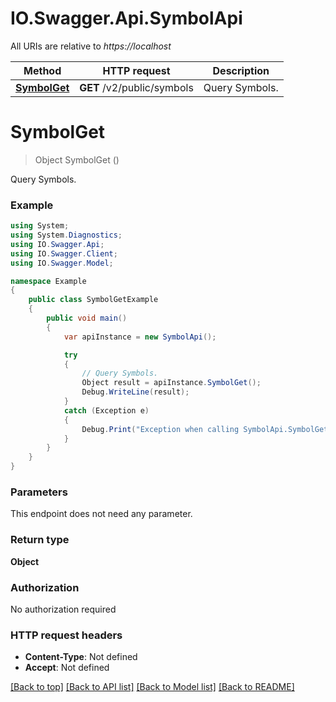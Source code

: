 # IO.Swagger.Api.SymbolApi

All URIs are relative to *https://localhost*

Method | HTTP request | Description
------------- | ------------- | -------------
[**SymbolGet**](SymbolApi.md#symbolget) | **GET** /v2/public/symbols | Query Symbols.


<a name="symbolget"></a>
# **SymbolGet**
> Object SymbolGet ()

Query Symbols.

### Example
```csharp
using System;
using System.Diagnostics;
using IO.Swagger.Api;
using IO.Swagger.Client;
using IO.Swagger.Model;

namespace Example
{
    public class SymbolGetExample
    {
        public void main()
        {
            var apiInstance = new SymbolApi();

            try
            {
                // Query Symbols.
                Object result = apiInstance.SymbolGet();
                Debug.WriteLine(result);
            }
            catch (Exception e)
            {
                Debug.Print("Exception when calling SymbolApi.SymbolGet: " + e.Message );
            }
        }
    }
}
```

### Parameters
This endpoint does not need any parameter.

### Return type

**Object**

### Authorization

No authorization required

### HTTP request headers

 - **Content-Type**: Not defined
 - **Accept**: Not defined

[[Back to top]](#) [[Back to API list]](../README.md#documentation-for-api-endpoints) [[Back to Model list]](../README.md#documentation-for-models) [[Back to README]](../README.md)

